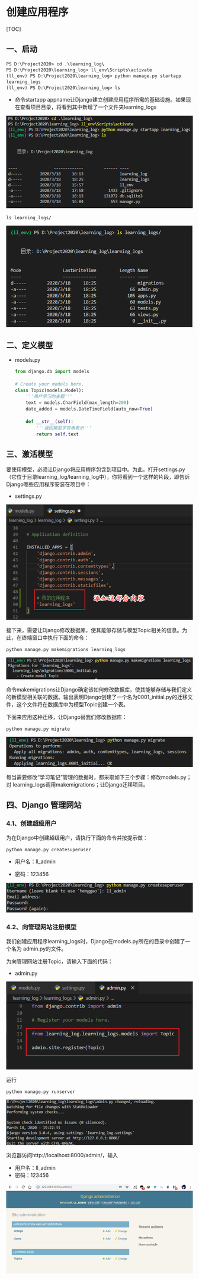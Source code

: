 # 创建应用程序

[TOC]

## 一、启动

```
PS D:\Project2020> cd .\learning_log\
PS D:\Project2020\learning_log> ll_env\Scripts\activate
(ll_env) PS D:\Project2020\learning_log> python manage.py startapp learning_logs
(ll_env) PS D:\Project2020\learning_log> ls
```

- 命令startapp appname让Django建立创建应用程序所需的基础设施。如果现在查看项目目录，将看到其中新增了一个文件夹learning_logs

![](IMG/henggao_2020-03-18_18-27-40.png)

```
ls learning_logs/
```

![](IMG/henggao_2020-03-18_18-28-09.png)



## 二、定义模型

- models.py

  ```python
  from django.db import models
  
  # Create your models here.
  class Topic(models.Model):
      '''用户学习的主题'''
      text = models.CharField(max_length=200)
      date_added = models.DateTimeField(auto_now=True)
  
      def __str__(self):
          '''返回模型字符串表示'''
          return self.text
  ```

  

## 三、激活模型

要使用模型，必须让Django将应用程序包含到项目中。为此，打开settings.py（它位于目录learning_log/learning_log中），你将看到一个这样的片段，即告诉Django哪些应用程序安装在项目中：

- settings.py

![](IMG/henggao_2020-03-18_18-45-33.png)

接下来，需要让Django修改数据库，使其能够存储与模型Topic相关的信息。为此，在终端窗口中执行下面的命令：

```
python manage.py makemigrations learning_logs
```

![](IMG/henggao_2020-03-18_18-47-21.png)

命令makemigrations让Django确定该如何修改数据库，使其能够存储与我们定义的新模型相关联的数据。输出表明Django创建了一个名为0001_initial.py的迁移文件，这个文件将在数据库中为模型Topic创建一个表。

下面来应用这种迁移，让Django替我们修改数据库：

```
python manage.py migrate
```

![](IMG/henggao_2020-03-18_18-49-06.png)

每当需要修改“学习笔记”管理的数据时，都采取如下三个步骤：修改models.py；对
learning_logs调用makemigrations；让Django迁移项目。



## 四、Django 管理网站

### 4.1、创建超级用户

为在Django中创建超级用户，请执行下面的命令并按提示做：

```
python manage.py createsuperuser
```

- 用户名：ll_admin

- 密码：123456

![](IMG/henggao_2020-03-18_18-54-03.png)

### 4.2、向管理网站注册模型

我们创建应用程序learning_logs时，Django在models.py所在的目录中创建了一个名为
admin.py的文件。

为向管理网站注册Topic，请输入下面的代码：

- admin.py

![](IMG/henggao_2020-03-18_18-58-01.png)

运行

```
python manage.py runserver
```

![](IMG/henggao_2020-03-18_19-28-30.png)



浏览器访问http://localhost:8000/admin/，输入

- 用户名：ll_admin
- 密码：123456

![](IMG/henggao_2020-03-18_19-29-04.png)

